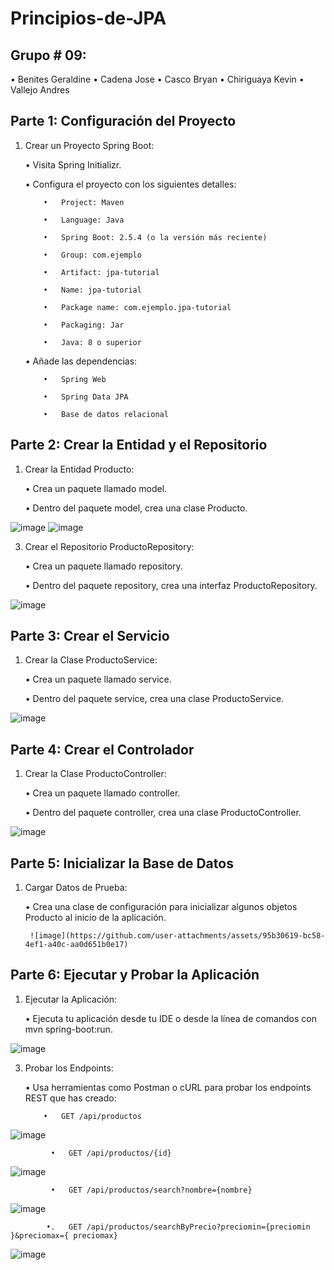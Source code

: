 # Principios-de-JPA

## Grupo # 09: 
• Benites Geraldine
• Cadena Jose
• Casco Bryan
• Chiriguaya Kevin
• Vallejo Andres


## Parte 1: Configuración del Proyecto
1.   Crear un Proyecto Spring Boot:

      •   Visita Spring Initializr.

      •   Configura el proyecto con los siguientes detalles:

             •   Project: Maven

             •   Language: Java

             •   Spring Boot: 2.5.4 (o la versión más reciente)

             •   Group: com.ejemplo

             •   Artifact: jpa-tutorial

             •   Name: jpa-tutorial

             •   Package name: com.ejemplo.jpa-tutorial

             •   Packaging: Jar

             •   Java: 8 o superior

      •   Añade las dependencias:

             •   Spring Web

             •   Spring Data JPA

             •   Base de datos relacional

## Parte 2: Crear la Entidad y el Repositorio


1.   Crear la Entidad Producto:

      •   Crea un paquete llamado model.

      •   Dentro del paquete model, crea una clase Producto.

![image](https://github.com/user-attachments/assets/78e96219-1446-4275-b5c4-620371dc384a)
![image](https://github.com/user-attachments/assets/8318ad83-535f-423a-b82b-c4e5bcf5cbcf)



3.   Crear el Repositorio ProductoRepository:

      •   Crea un paquete llamado repository.

      •   Dentro del paquete repository, crea una interfaz ProductoRepository.

![image](https://github.com/user-attachments/assets/f43926f6-8855-4997-a2bd-1a2223041eae)



## Parte 3: Crear el Servicio

 

1.   Crear la Clase ProductoService:

      •   Crea un paquete llamado service.

      •   Dentro del paquete service, crea una clase ProductoService.

![image](https://github.com/user-attachments/assets/152fec96-b351-415e-be18-d39682c6a246)



## Parte 4: Crear el Controlador

 
1.   Crear la Clase ProductoController:

      •   Crea un paquete llamado controller.

      •   Dentro del paquete controller, crea una clase ProductoController.

 ![image](https://github.com/user-attachments/assets/0e0435ee-31b4-4050-badf-969e1935b292)


## Parte 5: Inicializar la Base de Datos

 
1.   Cargar Datos de Prueba:

      •   Crea una clase de configuración para inicializar algunos objetos Producto al inicio de la aplicación.

          ![image](https://github.com/user-attachments/assets/95b30619-bc58-4ef1-a40c-aa0d651b0e17)


## Parte 6: Ejecutar y Probar la Aplicación

1.   Ejecutar la Aplicación:

      •   Ejecuta tu aplicación desde tu IDE o desde la línea de comandos con mvn spring-boot:run.

   ![image](https://github.com/user-attachments/assets/22dbbcfd-d3b5-42c5-bbda-469e679548e8)


3.   Probar los Endpoints:

      •   Usa herramientas como Postman o cURL para probar los endpoints REST que has creado:

             •   GET /api/productos
 
   ![image](https://github.com/user-attachments/assets/cdc1aeb3-2ff2-4ef8-8cbb-052eb0b1c415)


             •   GET /api/productos/{id}
  
   ![image](https://github.com/user-attachments/assets/e9a290ba-be85-4790-a0b0-dc20fdbda9ef)


             •   GET /api/productos/search?nombre={nombre}

   ![image](https://github.com/user-attachments/assets/af6e31b1-2531-4218-b0bb-fc170ef9481f)


            •.   GET /api/productos/searchByPrecio?preciomin={preciomin }&preciomax={ preciomax}

 ![image](https://github.com/user-attachments/assets/5b1bcf81-b665-46a8-82f2-8a8d867c0d39)

